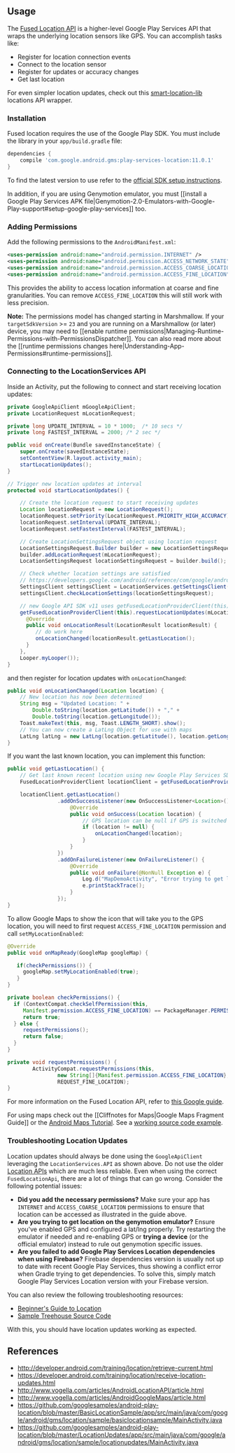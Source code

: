 ## Usage

The [Fused Location API](http://developer.android.com/intl/es/training/location/retrieve-current.html) is a higher-level Google Play Services API that wraps the underlying location sensors like GPS. You can accomplish tasks like:

 * Register for location connection events
 * Connect to the location sensor
 * Register for updates or accuracy changes
 * Get last location

For even simpler location updates, check out this [smart-location-lib](https://github.com/mrmans0n/smart-location-lib) locations API wrapper.

### Installation

Fused location requires the use of the Google Play SDK. You must include the library in your  `app/build.gradle` file: 

```gradle
dependencies {
    compile 'com.google.android.gms:play-services-location:11.0.1'
}
```

To find the latest version to use refer to the [official SDK setup instructions](http://developer.android.com/google/play-services/setup.html).

In addition, if you are using Genymotion emulator, you must [[install a Google Play Services APK file|Genymotion-2.0-Emulators-with-Google-Play-support#setup-google-play-services]] too.

### Adding Permissions 

Add the following permissions to the `AndroidManifest.xml`:

```xml
<uses-permission android:name="android.permission.INTERNET" />
<uses-permission android:name="android.permission.ACCESS_NETWORK_STATE" />
<uses-permission android:name="android.permission.ACCESS_COARSE_LOCATION" />
<uses-permission android:name="android.permission.ACCESS_FINE_LOCATION" />
```

This provides the ability to access location information at coarse and fine granularities. You can remove `ACCESS_FINE_LOCATION` this will still work with less precision. 

**Note:** The permissions model has changed starting in Marshmallow. If your `targetSdkVersion` >= `23` and you are running on a Marshmallow (or later) device, you may need to [[enable runtime permissions|Managing-Runtime-Permissions-with-PermissionsDispatcher]]. You can also read more about the [[runtime permissions changes here|Understanding-App-Permissions#runtime-permissions]].

### Connecting to the LocationServices API

Inside an Activity, put the following to connect and start receiving location updates:

```java
private GoogleApiClient mGoogleApiClient;
private LocationRequest mLocationRequest;

private long UPDATE_INTERVAL = 10 * 1000;  /* 10 secs */
private long FASTEST_INTERVAL = 2000; /* 2 sec */

public void onCreate(Bundle savedInstanceState) {
    super.onCreate(savedInstanceState);
    setContentView(R.layout.activity_main);
    startLocationUpdates(); 
}

// Trigger new location updates at interval
protected void startLocationUpdates() {

    // Create the location request to start receiving updates
    Location locationRequest = new LocationRequest();
    locationRequest.setPriority(LocationRequest.PRIORITY_HIGH_ACCURACY);
    locationRequest.setInterval(UPDATE_INTERVAL);
    locationRequest.setFastestInterval(FASTEST_INTERVAL);

    // Create LocationSettingsRequest object using location request
    LocationSettingsRequest.Builder builder = new LocationSettingsRequest.Builder();
    builder.addLocationRequest(mLocationRequest);
    LocationSettingsRequest locationSettingsRequest = builder.build();

    // Check whether location settings are satisfied
    // https://developers.google.com/android/reference/com/google/android/gms/location/SettingsClient
    SettingsClient settingsClient = LocationServices.getSettingsClient(this);
    settingsClient.checkLocationSettings(locationSettingsRequest);

    // new Google API SDK v11 uses getFusedLocationProviderClient(this)
    getFusedLocationProviderClient(this).requestLocationUpdates(mLocationRequest, new LocationCallback() {
      @Override
      public void onLocationResult(LocationResult locationResult) {
         // do work here
         onLocationChanged(locationResult.getLastLocation();
      }
    },
    Looper.myLooper());
}
```

and then register for location updates with `onLocationChanged`:

```java
public void onLocationChanged(Location location) {
    // New location has now been determined
    String msg = "Updated Location: " +
        Double.toString(location.getLatitude()) + "," +
        Double.toString(location.getLongitude());
    Toast.makeText(this, msg, Toast.LENGTH_SHORT).show();
    // You can now create a LatLng Object for use with maps
    LatLng latLng = new LatLng(location.getLatitude(), location.getLongitude());
}
```

If you want the last known location, you can implement this function:

```java
public void getLastLocation() {
    // Get last known recent location using new Google Play Services SDK (v11+)
    FusedLocationProviderClient locationClient = getFusedLocationProviderClient(this);

    locationClient.getLastLocation()
                .addOnSuccessListener(new OnSuccessListener<Location>() {
                    @Override
                    public void onSuccess(Location location) {
                        // GPS location can be null if GPS is switched off
                        if (location != null) {
                            onLocationChanged(location);
                        }
                    }
                })
                .addOnFailureListener(new OnFailureListener() {
                    @Override
                    public void onFailure(@NonNull Exception e) {
                        Log.d("MapDemoActivity", "Error trying to get last GPS location");
                        e.printStackTrace();
                    }
                });
}
```

To allow Google Maps to show the icon that will take you to the GPS location, you will need to first request 
`ACCESS_FINE_LOCATION` permission and call `setMyLocationEnabled`:

```java
@Override
public void onMapReady(GoogleMap googleMap) {

   if(checkPermissions()) {
     googleMap.setMyLocationEnabled(true);
   }
}

private boolean checkPermissions() {
  if (ContextCompat.checkSelfPermission(this,
     Manifest.permission.ACCESS_FINE_LOCATION) == PackageManager.PERMISSION_GRANTED) {
     return true;
  } else {
     requestPermissions();
     return false;
  }
}

private void requestPermissions() {
        ActivityCompat.requestPermissions(this,
                new String[]{Manifest.permission.ACCESS_FINE_LOCATION},
                REQUEST_FINE_LOCATION);
}
```
 
For more information on the Fused Location API, refer to [this Google guide](http://developer.android.com/intl/es/training/location/retrieve-current.html).

For using maps check out the [[Cliffnotes for Maps|Google Maps Fragment Guide]] or the [Android Maps Tutorial](http://www.vogella.com/articles/AndroidGoogleMaps/article.html).  See a [working source code example](https://github.com/codepath/android-google-maps-demo). 

### Troubleshooting Location Updates

Location updates should always be done using the `GoogleApiClient` leveraging the `LocationServices.API` as shown above. Do not use the older [Location APIs](https://developer.android.com/intl/es/guide/topics/location/index.html) which are much less reliable. Even when using the correct `FusedLocationApi`, there are a lot of things that can go wrong. Consider the following potential issues:

 * **Did you add the necessary permissions?** Make sure your app has `INTERNET` and `ACCESS_COARSE_LOCATION` permissions to ensure that location can be accessed as illustrated in the guide above.
 * **Are you trying to get location on the genymotion emulator?** Ensure you've enabled GPS and configured a lat/lng properly. Try restarting the emulator if needed and re-enabling GPS or **trying a device** (or the official emulator) instead to rule out genymotion specific issues.
 * **Are you failed to add Google Play Services Location dependencies when using Firebase?** Firebase dependencies version is usually not up to date with recent Google Play Services, thus showing a conflict error when Gradle trying to get dependencies. To solve this, simply match Google Play Services Location version with your Firebase version.

You can also review the following troubleshooting resources:

 * [Beginner's Guide to Location](http://blog.teamtreehouse.com/beginners-guide-location-android)
 * [Sample Treehouse Source Code](https://github.com/treehouse/android-location-example-refactored/tree/master/app/src/main/java/teamtreehouse/com/iamhere)

With this, you should have location updates working as expected.

## References

* <http://developer.android.com/training/location/retrieve-current.html>
* <https://developer.android.com/training/location/receive-location-updates.html>
* <http://www.vogella.com/articles/AndroidLocationAPI/article.html>
* <http://www.vogella.com/articles/AndroidGoogleMaps/article.html>
* <https://github.com/googlesamples/android-play-location/blob/master/BasicLocationSample/app/src/main/java/com/google/android/gms/location/sample/basiclocationsample/MainActivity.java>
* <https://github.com/googlesamples/android-play-location/blob/master/LocationUpdates/app/src/main/java/com/google/android/gms/location/sample/locationupdates/MainActivity.java>